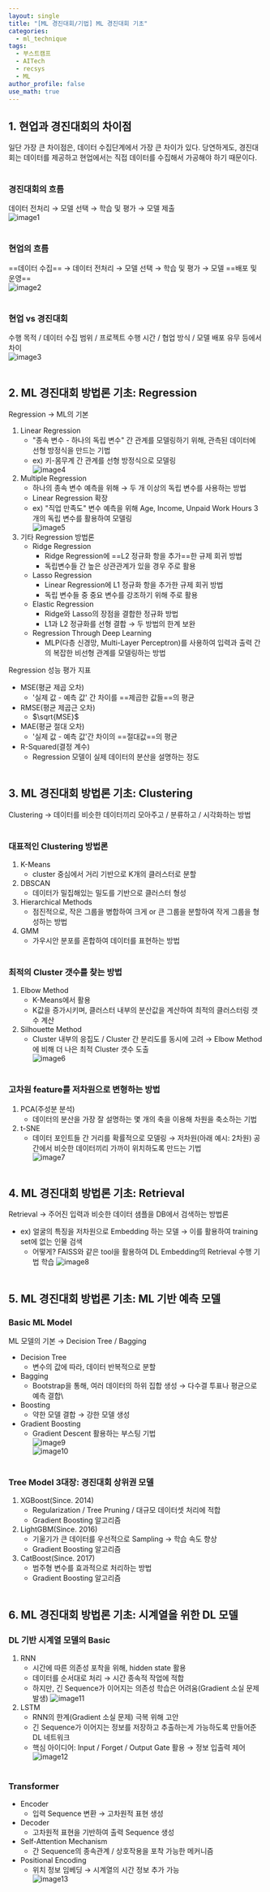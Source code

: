 ```yaml
---
layout: single
title: "[ML 경진대회/기법] ML 경진대회 기초"
categories:
  - ml_technique
tags:
  - 부스트캠프
  - AITech
  - recsys
  - ML
author_profile: false
use_math: true
---
```

## 1. 현업과 경진대회의 차이점
일단 가장 큰 차이점은, 데이터 수집단계에서 가장 큰 차이가 있다.
당연하게도, 경진대회는 데이터를 제공하고 현업에서는 직접 데이터를 수집해서 가공해야 하기 때문이다.<br><br>

### 경진대회의 흐름
데이터 전처리 → 모델 선택 → 학습 및 평가 → 모델 제출    
![image1](../../images/2024-09-30-aitech-week8-10_1/image1.png)<br><br>

### 현업의 흐름
==데이터 수집== → 데이터 전처리 → 모델 선택 → 학습 및 평가 → 모델 ==배포 및 운영==    
![image2](../../images/2024-09-30-aitech-week8-10_1/image2.png)<br><br>

### 현업 vs 경진대회
수행 목적 / 데이터 수집 범위 / 프로젝트 수행 시간 / 협업 방식 / 모델 배포 유무 등에서 차이    
![image3](../../images/2024-09-30-aitech-week8-10_1/image3.png)<br><br>

## 2. ML 경진대회 방법론 기초: Regression
Regression → ML의 기본
1. Linear Regression
	- "종속 변수 - 하나의 독립 변수" 간 관계를 모델링하기 위해, 관측된 데이터에 선형 방정식을 만드는 기법
	- ex) 키-몸무계 간 관계를 선형 방정식으로 모델링    
	![image4](../../images/2024-09-30-aitech-week8-10_1/image4.png)
2. Multiple Regression
	- 하나의 종속 변수 예측을 위해 → 두 개 이상의 독립 변수를 사용하는 방법
	- Linear Regression 확장
	- ex) "직업 만족도" 변수 예측을 위해 Age, Income, Unpaid Work Hours 3개의 독립 변수를 활용하여 모델링    
	![image5](../../images/2024-09-30-aitech-week8-10_1/image5.png)
3. 기타 Regression 방법론
	- Ridge Regression
		- Ridge Regression에 ==L2 정규화 항을 추가==한 규제 회귀 방법
		- 독립변수들 간 높은 상관관계가 있을 경우 주로 활용
	- Lasso Regression
		- Linear Regression에 L1 정규화 항을 추가한 규제 회귀 방법
		- 독립 변수들 중 중요 변수를 강조하기 위해 주로 활용
	- Elastic Regression
		- Ridge와 Lasso의 장점을 결합한 정규화 방법
		- L1과 L2 정규화를 선형 결합 → 두 방법의 한계 보완
	- Regression Through Deep Learning
		- MLP(다층 신경망, Multi-Layer Perceptron)를 사용하여 입력과 출력 간의 복잡한 비선형 관계를 모델링하는 방법

Regression 성능 평가 지표
- MSE(평균 제곱 오차)
	- '실제 값 - 예측 값' 간 차이를 ==제곱한 값들==의 평균
- RMSE(평균 제곱근 오차)
	- $\sqrt{MSE}$
- MAE(평균 절대 오차)
	- '실제 값 - 예측 값'간 차이의 ==절대값==의 평균
- R-Squared(결정 계수)
	- Regression 모델이 실제 데이터의 분산을 설명하는 정도<br><br>

## 3. ML 경진대회 방법론 기초: Clustering
Clustering → 데이터를 비슷한 데이터끼리 모아주고 / 분류하고 / 시각화하는 방법<br><br>
### 대표적인 Clustering 방법론
1. K-Means
	- cluster 중심에서 거리 기반으로 K개의 클러스터로 분할
2. DBSCAN
	- 데이터가 밀집해있는 밀도를 기반으로 클러스터 형성
3. Hierarchical Methods
	- 점진적으로, 작은 그룹을 병합하여 크게 or 큰 그룹을 분할하여 작게 그룹을 형성하는 방법
4. GMM
	- 가우시안 분포를 혼합하여 데이터를 표현하는 방법<br><br>

### 최적의 Cluster 갯수를 찾는 방법
1. Elbow Method
	- K-Means에서 활용
	- K값을 증가시키며, 클러스터 내부의 분산값을 계산하여 최적의 클러스터링 갯수 계산
2. Silhouette Method
	- Cluster 내부의 응집도 / Cluster 간 분리도를 동시에 고려 → Elbow Method에 비해 더 나은 최적 Cluster 갯수 도출     
![image6](../../images/2024-09-30-aitech-week8-10_1/image6.png)<br><br>
### 고차원 feature를 저차원으로 변형하는 방법
1. PCA(주성분 분석)
	- 데이터의 분산을 가장 잘 설명하는 몇 개의 축을 이용해 차원을 축소하는 기법
2. t-SNE
	- 데이터 포인트들 간 거리를 확률적으로 모델링 → 저차원(아래 예시: 2차원) 공간에서 비슷한 데이터끼리 가까이 위치하도록 만드는 기법    
![image7](../../images/2024-09-30-aitech-week8-10_1/image7.png)<br><br>

## 4. ML 경진대회 방법론 기초: Retrieval
Retrieval → 주어진 입력과 비슷한 데이터 샘플을 DB에서 검색하는 방법론
- ex) 얼굴의 특징을 저차원으로 Embedding 하는 모델 → 이를 활용하여 training set에 없는 인물 검색
	- 어떻게? FAISS와 같은 tool을 활용하여 DL Embedding의 Retrieval 수행 기법 학습
	![image8](../../images/2024-09-30-aitech-week8-10_1/image8.png)<br><br>

## 5. ML 경진대회 방법론 기초: ML 기반 예측 모델
### Basic ML Model
ML 모델의 기본 → Decision Tree / Bagging
- Decision Tree
	- 변수의 값에 따라, 데이터 반복적으로 분할
- Bagging
	- Bootstrap을 통해, 여러 데이터의 하위 집합 생성 → 다수결 투표나 평균으로 예측 결합\
- Boosting
	- 약한 모델 결합 → 강한 모델 생성
- Gradient Boosting
	- Gradient Descent 활용하는 부스팅 기법    
![image9](../../images/2024-09-30-aitech-week8-10_1/image9.png)    
![image10](../../images/2024-09-30-aitech-week8-10_1/image10.png)<br><br>

### Tree Model 3대장: 경진대회 상위권 모델
1. XGBoost(Since. 2014)
	- Regularization / Tree Pruning / 대규모 데이터셋 처리에 적합
	- Gradient Boosting 알고리즘
2. LightGBM(Since. 2016)
	- 기울기가 큰 데이터를 우선적으로 Sampling → 학습 속도 향상
	- Gradient Boosting 알고리즘
3. CatBoost(Since. 2017)
	- 범주형 변수를 효과적으로 처리하는 방법
	- Gradient Boosting 알고리즘<br><br>

## 6. ML 경진대회 방법론 기초: 시계열을 위한 DL 모델
### DL 기반 시계열 모델의 Basic
1. RNN
	- 시간에 따른 의존성 포착을 위해, hidden state 활용
	- 데이터를 순서대로 처리 → 시간 종속적 작업에 적합
	- 하지만, 긴 Sequence가 이어지는 의존성 학습은 어려움(Gradient 소실 문제 발생)
	![image11](../../images/2024-09-30-aitech-week8-10_1/image11.png)
2. LSTM
	- RNN의 한계(Gradient 소실 문제) 극복 위해 고안
	- 긴 Sequence가 이어지는 정보를 저장하고 추출하는게 가능하도록 만들어준 DL 네트워크
	- 핵심 아이디어: Input / Forget / Output Gate 활용 → 정보 입출력 제어
	![image12](../../images/2024-09-30-aitech-week8-10_1/image12.png)<br><br>

### Transformer
- Encoder
	- 입력 Sequence 변환 → 고차원적 표현 생성
- Decoder
	- 고차원적 표현을 기반하여 출력 Sequence 생성
- Self-Attention Mechanism
	- 간 Sequence의 종속관계 / 상호작용을 포착 가능한 메커니즘
- Positional Encoding
	- 위치 정보 임베딩 → 시계열의 시간 정보 추가 가능    
![image13](../../images/2024-09-30-aitech-week8-10_1/image13.png)
